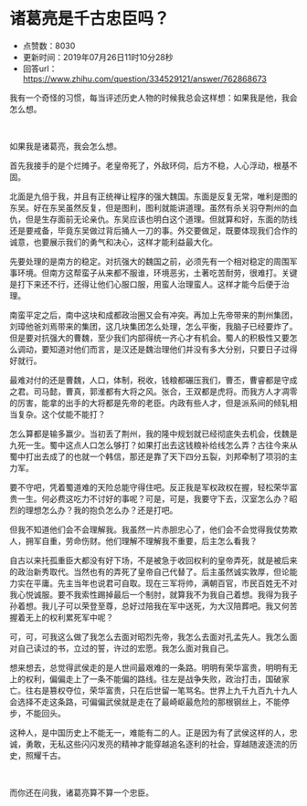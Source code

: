 # 诸葛亮是千古忠臣吗？
- 点赞数：8030
- 更新时间：2019年07月26日11时10分28秒
- 回答url：https://www.zhihu.com/question/334529121/answer/762868673
<body>
 <p data-pid="YEYEDlKI">我有一个奇怪的习惯，每当评述历史人物的时候我总会这样想：如果我是他，我会怎么想。</p>
 <p class="ztext-empty-paragraph"><br></p>
 <p data-pid="RgBfzUkg">如果我是诸葛亮，我会怎么想。</p>
 <p data-pid="9Hrw7f63">首先我接手的是个烂摊子。老皇帝死了，外敌环伺，后方不稳，人心浮动，根基不固。</p>
 <p data-pid="DgJSHj_T">北面是九倍于我，并且有正统禅让程序的强大魏国。东面是反复无常，唯利是图的东吴。好在东吴虽然反复，但是图利，图利就能讲道理。虽然有杀关羽夺荆州的血仇，但是生存面前无论亲仇。东吴应该也明白这个道理。但就算和好，东面的防线还是要戒备，毕竟东吴做过背后捅人一刀的事。外交要做足，既要体现我们合作的诚意，也要展示我们的勇气和决心，这样才能利益最大化。</p>
 <p data-pid="udTsuJmX">先要处理的是南方的稳定。对抗强大的魏国之前，必须先有一个相对稳定的周围军事环境。但南方这帮蛮子从来都不服谁，环境恶劣，土著吃苦耐劳，很难打。关键是打下来还不行，还得让他们心服口服，用蛮人治理蛮人。这样才能今后便于治理。</p>
 <p data-pid="obZ8trG1">南蛮平定之后，南中这块和成都政治圈又会有冲突。再加上先帝带来的荆州集团，刘璋他爸刘焉带来的集团，这几块集团怎么处理，怎么平衡，我脑子已经要炸了。但是要对抗强大的曹魏，至少我们内部得统一齐心才有机会。蜀人的积极性又要怎么调动，要知道对他们而言，是汉还是魏治理他们并没有多大分别，只要日子过得好就行。</p>
 <p data-pid="ALwmjKdv">最难对付的还是曹魏，人口，体制，税收，钱粮都碾压我们，曹丕，曹睿都是守成之君。司马懿，曹真，郭淮都有大将之风。张合，王双都是虎将。而我方人才凋零的厉害，能拿的出手的大将都是先帝的老臣。内政有些人才，但是派系间的倾轧相当复杂。这个仗能不能打？</p>
 <p data-pid="XxtqXxlP">怎么算都是输多赢少。当初丢了荆州，我的隆中规划就已经彻底失去机会，伐魏是九死一生。蜀中这点人口怎么够打？如果打出去这钱粮补给线怎么弄？古往今来从蜀中打出去成了的也就一个韩信，那还是靠了天下四分五裂，刘邦牵制了项羽的主力军。</p>
 <p data-pid="NfEl5d-J">要不守吧，凭着蜀道难的天险总能守得住吧。反正我是军权政权在握，轻松荣华富贵一生。何必费这吃力不讨好的事呢？可是，可是，我要守下去，汉室怎么办？昭烈的理想怎么办？我的抱负怎么办？还是打吧。</p>
 <p data-pid="z0U3uQ4Z">但我不知道他们会不会理解我。我虽然一片赤胆忠心了，他们会不会觉得我仗势欺人，拥军自重，劳命伤财。他们理解不理解我不重要，后主怎么看我？</p>
 <p data-pid="a6-SzguW">自古以来托孤重臣大都没有好下场，不是被急于收回权利的皇帝弄死，就是被后来的政治新秀取代。当然也有的弄死了皇帝自己代替了。后主虽然诚实敦厚，但论能力实在平庸。先主当年也说君可自取。现在三军将帅，满朝百官，市民百姓无不对我心悦诚服。要不我索性踢掉最后一个制肘，就算我不为我自己着想。我得为我子孙着想。我儿子可以荣登至尊，总好过陪我在军中送死，为大汉陪葬吧。我又何苦握着无上的权利累死军中呢？</p>
 <p data-pid="bmbEHnfT">可，可，可我这么做了我怎么去面对昭烈先帝，我怎么去面对孔孟先人。我怎么面对自己读过的书，立过的誓，许过的宏愿。我怎么面对我自己。</p>
 <p data-pid="X0zG21-e">想来想去，总觉得武侯走的是人世间最艰难的一条路。明明有荣华富贵，明明有无上的权利，偏偏走上了一条不能偏的路线。往左是战争失败，政治打击，国破家亡。往右是篡权夺位，荣华富贵，只在后世留一笔骂名。世界上九千九百九十九人会选择不走这条路，可偏偏武侯就是走在了最崎岖最危险的那根钢丝上，不能停步，不能回头。</p>
 <p data-pid="lGBArN0j">这种人，是中国历史上不能无一，难能有二的人。正是因为有了武侯这样的人，忠诚，勇敢，无私这些闪闪发亮的精神才能穿越追名逐利的社会，穿越随波逐流的历史，照耀千古。</p>
 <p class="ztext-empty-paragraph"><br></p>
 <p data-pid="iOCm1Sgh">而你还在问我，诸葛亮算不算一个忠臣。</p>
</body>